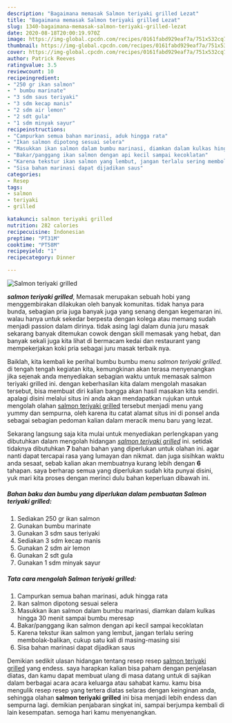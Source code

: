 ```yaml
---
description: "Bagaimana memasak Salmon teriyaki grilled Lezat"
title: "Bagaimana memasak Salmon teriyaki grilled Lezat"
slug: 1340-bagaimana-memasak-salmon-teriyaki-grilled-lezat
date: 2020-08-18T20:00:19.970Z
image: https://img-global.cpcdn.com/recipes/0161fabd929eaf7a/751x532cq70/salmon-teriyaki-grilled-foto-resep-utama.jpg
thumbnail: https://img-global.cpcdn.com/recipes/0161fabd929eaf7a/751x532cq70/salmon-teriyaki-grilled-foto-resep-utama.jpg
cover: https://img-global.cpcdn.com/recipes/0161fabd929eaf7a/751x532cq70/salmon-teriyaki-grilled-foto-resep-utama.jpg
author: Patrick Reeves
ratingvalue: 3.5
reviewcount: 10
recipeingredient:
- "250 gr ikan salmon"
- " bumbu marinate"
- "3 sdm saus teriyaki"
- "3 sdm kecap manis"
- "2 sdm air lemon"
- "2 sdt gula"
- "1 sdm minyak sayur"
recipeinstructions:
- "Campurkan semua bahan marinasi, aduk hingga rata"
- "Ikan salmon dipotong sesuai selera"
- "Masukkan ikan salmon dalam bumbu marinasi, diamkan dalam kulkas hingga 30 menit sampai bumbu meresap"
- "Bakar/panggang ikan salmon dengan api kecil sampai kecoklatan"
- "Karena tekstur ikan salmon yang lembut, jangan terlalu sering membolak-balikan, cukup satu kali di masing-masing sisi"
- "Sisa bahan marinasi dapat dijadikan saus"
categories:
- Resep
tags:
- salmon
- teriyaki
- grilled

katakunci: salmon teriyaki grilled 
nutrition: 282 calories
recipecuisine: Indonesian
preptime: "PT31M"
cooktime: "PT58M"
recipeyield: "1"
recipecategory: Dinner

---
```



![Salmon teriyaki grilled](https://img-global.cpcdn.com/recipes/0161fabd929eaf7a/751x532cq70/salmon-teriyaki-grilled-foto-resep-utama.jpg)

<b><i>salmon teriyaki grilled</i></b>, Memasak merupakan sebuah hobi yang menggembirakan dilakukan oleh banyak komunitas. tidak hanya para bunda, sebagian pria juga banyak juga yang senang dengan kegemaran ini. walau hanya untuk sekedar berpesta dengan kolega atau memang sudah menjadi passion dalam dirinya. tidak asing lagi dalam dunia juru masak sekarang banyak ditemukan cowok dengan skill memasak yang hebat, dan banyak sekali juga kita lihat di bermacam kedai dan restaurant yang mempekerjakan koki pria sebagai juru masak terbaik nya.



Baiklah, kita kembali ke perihal bumbu bumbu menu <i>salmon teriyaki grilled</i>. di tengah tengah kegiatan kita, kemungkinan akan terasa menyenangkan jika sejenak anda menyediakan sebagian waktu untuk memasak salmon teriyaki grilled ini. dengan keberhasilan kita dalam mengolah masakan tersebut, bisa membuat diri kalian bangga akan hasil masakan kita sendiri. apalagi disini melalui situs ini anda akan mendapatkan rujukan untuk mengolah olahan <u>salmon teriyaki grilled</u> tersebut menjadi menu yang yummy dan sempurna, oleh karena itu catat alamat situs ini di ponsel anda sebagai sebagian pedoman kalian dalam meracik menu baru yang lezat.


Sekarang langsung saja kita mulai untuk menyediakan perlengkapan yang dibutuhkan dalam mengolah hidangan <u><i>salmon teriyaki grilled</i></u> ini. setidak tidaknya dibutuhkan <b>7</b> bahan bahan yang diperlukan untuk olahan ini. agar nanti dapat tercapai rasa yang lumayan dan nikmat. dan juga sisihkan waktu anda sesaat, sebab kalian akan membuatnya kurang lebih dengan <b>6</b> tahapan. saya berharap semua yang diperlukan sudah kita punyai disini, yuk mari kita proses dengan merinci dulu bahan keperluan dibawah ini.

<!--inarticleads1-->

##### Bahan baku dan bumbu yang diperlukan dalam pembuatan Salmon teriyaki grilled:

1. Sediakan 250 gr ikan salmon
1. Gunakan  bumbu marinate
1. Gunakan 3 sdm saus teriyaki
1. Sediakan 3 sdm kecap manis
1. Gunakan 2 sdm air lemon
1. Gunakan 2 sdt gula
1. Gunakan 1 sdm minyak sayur




<!--inarticleads2-->

##### Tata cara mengolah Salmon teriyaki grilled:

1. Campurkan semua bahan marinasi, aduk hingga rata
1. Ikan salmon dipotong sesuai selera
1. Masukkan ikan salmon dalam bumbu marinasi, diamkan dalam kulkas hingga 30 menit sampai bumbu meresap
1. Bakar/panggang ikan salmon dengan api kecil sampai kecoklatan
1. Karena tekstur ikan salmon yang lembut, jangan terlalu sering membolak-balikan, cukup satu kali di masing-masing sisi
1. Sisa bahan marinasi dapat dijadikan saus




Demikian sedikit ulasan hidangan tentang resep resep <u>salmon teriyaki grilled</u> yang endess. saya harapkan kalian bisa paham dengan penjelasan diatas, dan kamu dapat membuat ulang di masa datang untuk di sajikan dalam berbagai acara acara keluarga atau sahabat kamu. kamu bisa mengulik resep resep yang tertera diatas selaras dengan keinginan anda, sehingga olahan <b>salmon teriyaki grilled</b> ini bisa menjadi lebih endess dan sempurna lagi. demikian penjabaran singkat ini, sampai berjumpa kembali di lain kesempatan. semoga hari kamu menyenangkan.
